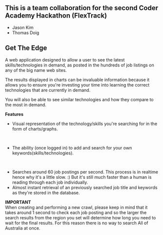 ## This is a team collaboration for the second Coder Academy Hackathon (FlexTrack)
- Jason Kim
- Thomas Doig
## **Get The Edge**

A web application designed to allow a user to see the latest skills/technologies in demand, as posted in the hundreds of job listings on any of the big name web sites.

The results displayed in charts can be invaluable information because it allows you to ensure you're investing your time into learning the correct technologies that are currently in demand.<br>

You will also be able to see similar technologies and how they compare to the most in demand.

**Features**<br>
- Visual representation of the technology/skills you're searching for in the form of charts/graphs.
<br>

- The ability (once logged in) to add and search for your own keywords(skills/technologies).
<br>

- Searches around 60 job postings per second. This process is in realtime hence why it's a little slow. :) But it's still much faster than a human is reading through each job individually.<br>
- Almost instant retrieval of an previously searched job title and keywords as they're stored in the database.

**IMPORTANT**<br>
When creating and performing a new crawl, please keep in mind that it takes around 1 second to check each job posting and so the larger the search results from the region you set will determine how long you need to wait for the final results. For this reason there is no way to search All of Australia at once.


